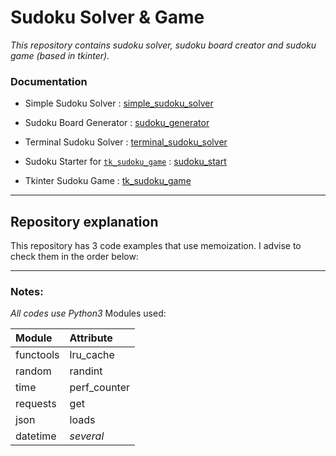 # Sudoku Solver & Game #

_*This repository contains sudoku solver, sudoku board creator and sudoku game (based in tkinter).*_

### Documentation ###
- Simple Sudoku Solver : [simple_sudoku_solver](https://rickfernandes.github.io/sudoku/docs/simple_sudoku_solver.html)

- Sudoku Board Generator : [sudoku_generator](https://rickfernandes.github.io/sudoku/docs/sudoku_generator.html)

- Terminal Sudoku Solver : [terminal_sudoku_solver](https://rickfernandes.github.io/sudoku/docs/terminal_sudoku_solver.html)

- Sudoku Starter for [`tk_sudoku_game`](https://rickfernandes.github.io/sudoku/docs/tk_sudoku_game.html) : [sudoku_start](https://rickfernandes.github.io/sudoku/docs/sudoku_start.html)

- Tkinter Sudoku Game : [tk_sudoku_game](https://rickfernandes.github.io/sudoku/docs/tk_sudoku_game.html)

---

## Repository explanation ##
This repository has 3 code examples that use memoization. I advise to check them in the order below:

---
### Notes: ###
*All codes use Python3*
Modules used:

|Module|Attribute|
|:-----|:-----|
|functools|lru_cache|
|random|randint|
|time|perf_counter|
|requests|get|
|json|loads|
|datetime|*several*|